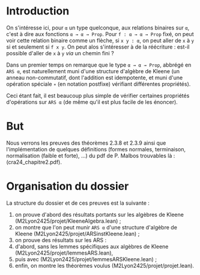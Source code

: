# Introduction

On s'intéresse ici, pour `α` un type quelconque, aux relations binaires sur `α`, c'est à dire aux fonctions `α → α → Prop`. Pour `f : α → α → Prop` fixé, on  peut voir cette relation binaire comme un flèche, si `x y : α`, on peut aller de `x` à `y` si et seulement si `f x y`. On peut alos s'intéresser à de la réécriture : est-il possible d'aller de `x` à `y` *via* un chemin fini ?

Dans un premier temps on remarque que le type `α → α → Prop`, abbrégé en `ARS α`, est naturellement muni d'une structure d'algèbre de Kleene (un anneau non-commutatif, dont l'addition est idempotente, et muni d'une opération spéciale `∗` (en notation postfixe) vérifiant différentes propriétés).

Ceci étant fait, il est beaucoup plus simple de vérifier certaines propriétés d'opérations sur `ARS α` (de même qu'il est plus facile de les énoncer).

# But

Nous verrons les preuves des théorèmes 2.3.8 et 2.3.9 ainsi que l'implémentation de quelques définitions (formes normales, terminaison, normalisation (faible et forte), …) du pdf de P. Malbos trouvables là : (cra24_chapitre2.pdf).

# Organisation du dossier

La structure du dossier et de ces preuves est la suivante :
1. on prouve d'abord des résultats portants sur les algèbres de Kleene (M2Lyon2425/projet/KleeneAlgebra.lean) ;
2. on montre que l'on peut munir `ARS α` d'une structure d'algèbre de Kleene (M2Lyon2425/projet/ARSinstKleene.lean) ;
3. on prouve des résultats sur les ARS :
  1. d'abord, sans les lemmes spécifiques aux algèbres de Kleene (M2Lyon2425/projet/lemmesARS.lean),
  2. puis avec (M2Lyon2425/projet/lemmesARSKleene.lean) ; 
4. enfin, on montre les théorèmes voulus (M2Lyon2425/projet/projet.lean).